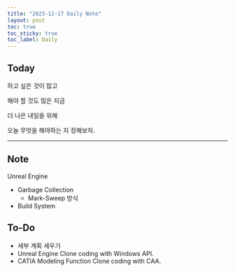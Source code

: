 ```yaml
---
title: "2023-12-17 Daily Note"
layout: post
toc: true
toc_sticky: true
toc_label: Daily
---
```


## Today

하고 싶은 것이 많고

해야 할 것도 많은 지금

더 나은 내일을 위해

오늘 무엇을 해야하는 지 정해보자.




---

## Note

Unreal Engine
- Garbage Collection 
  - Mark-Sweep 방식
- Build System


  


## To-Do

- 세부 계획 세우기
- Unreal Engine Clone coding with Windows API.
- CATIA Modeling Function Clone coding with CAA. 